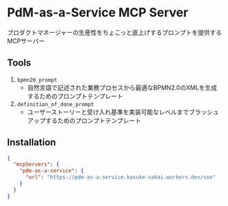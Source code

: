 # PdM-as-a-Service MCP Server

プロダクトマネージャーの生産性をちょこっと底上げするプロンプトを提供するMCPサーバー

## Tools
1. `bpmn20_prompt`
    * 自然言語で記述された業務プロセスから最適なBPMN2.0のXMLを生成するためのプロンプトテンプレート
2. `definition_of_done_prompt`
    * ユーザーストーリーと受け入れ基準を実装可能なレベルまでブラッシュアップするためのプロンプトテンプレート

## Installation

```json
{
  "mcpServers": {
    "pdm-as-a-service": {
      "url": "https://pdm-as-a-service.kosuke-sakai.workers.dev/sse"
    }
  }
}
```